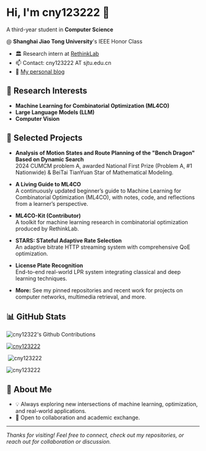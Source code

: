 # Hi, I'm cny123222 👋

A third-year student in **Computer Science**

@ **Shanghai Jiao Tong University**'s IEEE Honor Class
- 🏛️ Research intern at [RethinkLab](https://thinklab.sjtu.edu.cn)
- 📫 Contact: cny123222 AT sjtu.edu.cn
- 📝 [My personal blog](https://cny123222.github.io)

## 🔬 Research Interests

- **Machine Learning for Combinatorial Optimization (ML4CO)**
- **Large Language Models (LLM)**
- **Computer Vision**

## 🚀 Selected Projects

- **Analysis of Motion States and Route Planning of the "Bench Dragon" Based on Dynamic Search**  
  2024 CUMCM problem A, awarded National First Prize (Problem A, #1 Nationwide) & BeiTai TianYuan Star of Mathematical Modeling.

- **A Living Guide to ML4CO**  
  A continuously updated beginner’s guide to Machine Learning for Combinatorial Optimization (ML4CO), with notes, code, and reflections from a learner’s perspective.

- **ML4CO-Kit (Contributor)**  
  A toolkit for machine learning research in combinatorial optimization produced by RethinkLab.

- **STARS: STateful Adaptive Rate Selection**  
  An adaptive bitrate HTTP streaming system with comprehensive QoE optimization.

- **License Plate Recognition**  
  End-to-end real-world LPR system integrating classical and deep learning techniques.

- **More:** See my pinned repositories and recent work for projects on computer networks, multimedia retrieval, and more.

## 📊 GitHub Stats
<section>

<img src="https://ghchart.rshah.org/cny123222" alt="cny12322's Github Contributions" />

<p> <a href="https://github.com/ryo-ma/github-profile-trophy"> <img src="https://github-profile-trophy.vercel.app/?username=cny123222&margin-w=20&margin-h=15&no-bg=true&row=1" alt="cny123222"/></a> </p>

<p>&nbsp;<img src="https://github-readme-stats.vercel.app/api?username=cny123222&show_icons=true&theme=chartreuse&hide_border=false&include_all_commits=true&count_private=true&hide_title=false&show=prs_merged,issues_closed&rank_icon=percentile" alt="cny123222" /></p>

<p><img src="https://github-readme-streak-stats.herokuapp.com/?user=cny123222&"alt="cny123222" /></p>

</section>

## 🌱 About Me

- 💡 Always exploring new intersections of machine learning, optimization, and real-world applications.
- 🤝 Open to collaboration and academic exchange.

---

*Thanks for visiting! Feel free to connect, check out my repositories, or reach out for collaboration or discussion.*
